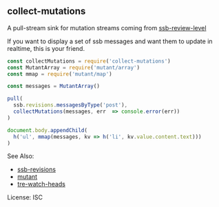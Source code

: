 collect-mutations
---
A pull-stream sink for mutation streams coming from [ssb-review-level](https://www.npmjs.com/package/ssb-review-level)

If you want to display a set of ssb messages and want them to update in realtime, this is your friend.

``` js
const collectMutations = require('collect-mutations')
const MutantArray = require('mutant/array')
const mmap = require('mutant/map')

const messages = MutantArray()

pull(
  ssb.revisions.messagesByType('post'),
  collectMutations(messages, err  => console.error(err))
)

document.body.appendChild(
  h('ul', mmap(messages, kv => h('li', kv.value.content.text)))
)
```

See Also:

- [ssb-revisions](https://www.npmjs.com/package/ssb-revisions)
- [mutant](https://www.npmjs.com/package/mutant)
- [tre-watch-heads](https://www.npmjs.com/package/tre-watch-heads)

License: ISC
